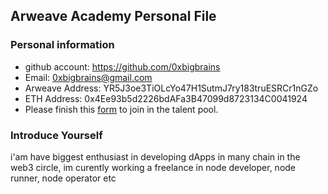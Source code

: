 ## Arweave Academy Personal File

### Personal information

- github account: https://github.com/0xbigbrains
- Email: 0xbigbrains@gmail.com
- Arweave Address: YR5J3oe3TiOLcYo47H1SutmJ7ry183truESRCr1nGZo
- ETH Address: 0x4Ee93b5d2226bdAFa3B47099d8723134C0041924
- Please finish this [form](https://docs.google.com/forms/d/e/1FAIpQLSfWA5fIIcBgmRppm3jNz5vmf9Mai_QMVil-2pO4r7YKn_Zhtw/viewform?usp=sf_link) to join in the talent pool.

### Introduce Yourself
 i'am have biggest enthusiast in developing dApps in many chain in the web3 circle, im curently working a freelance in node developer, node runner, node operator etc

